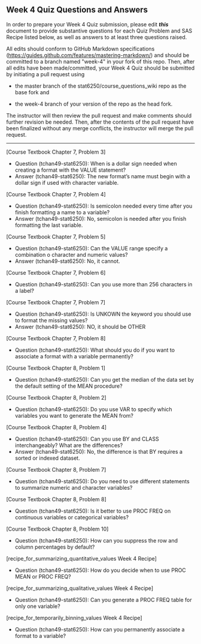 ## Week 4 Quiz Questions and Answers

In order to prepare your Week 4 Quiz submission, please edit ***this*** document to provide substantive questions for each Quiz Problem and SAS Recipe listed below, as well as answers to at least three questions raised.

All edits should conform to GitHub Markdown specifications (https://guides.github.com/features/mastering-markdown/) and should be committed to a branch named "week-4" in your fork of this repo. Then, after all edits have been made/committed, your Week 4 Quiz should be submitted by initiating a pull request using

- the master branch of the stat6250/course_questions_wiki repo as the base fork and

- the week-4 branch of your version of the repo as the head fork.

The instructor will then review the pull request and make comments should further revision be needed. Then, after the contents of the pull request have been finalized without any merge conflicts, the instructor will merge the pull request.

********************************************************************************



[Course Textbook Chapter 7, Problem 3]
- Question (tchan49-stat6250): When is a dollar sign needed when creating a format with the VALUE statement?
- Answer (tchan49-stat6250): The new format’s name must begin with a dollar sign if used with character variable.



[Course Textbook Chapter 7, Problem 4]
- Question (tchan49-stat6250): Is semicolon needed every time after you finish formatting a name to a variable? 
- Answer (tchan49-stat6250): No, semicolon is needed after you finish formatting the last variable. 



[Course Textbook Chapter 7, Problem 5]
- Question (tchan49-stat6250): Can the VALUE range specify a combination o character and numeric values? 
- Answer (tchan49-stat6250): No, it cannot. 



[Course Textbook Chapter 7, Problem 6]
- Question (tchan49-stat6250): Can you use more than 256 characters in a label?



[Course Textbook Chapter 7, Problem 7]
- Question (tchan49-stat6250): Is UNKOWN the keyword you should use to format the missing values? 
- Answer (tchan49-stat6250): NO, it should be OTHER 



[Course Textbook Chapter 7, Problem 8]
- Question (tchan49-stat6250): What should you do if you want to associate a format with a variable permanently? 



[Course Textbook Chapter 8, Problem 1]
- Question (tchan49-stat6250): Can you get the median of the data set by the default setting of the MEAN procedure?



[Course Textbook Chapter 8, Problem 2]
- Question (tchan49-stat6250): Do you use VAR to specify which variables you want to generate the MEAN from?



[Course Textbook Chapter 8, Problem 4]
- Question (tchan49-stat6250): Can you use BY and CLASS interchangeably? What are the differences? 
- Answer (tchan49-stat6250): No, the difference is that BY requires a sorted or indexed dataset. 



[Course Textbook Chapter 8, Problem 7]
- Question (tchan49-stat6250): Do you need to use different statements to summarize numeric and character variables?



[Course Textbook Chapter 8, Problem 8]
- Question (tchan49-stat6250): Is it better to use PROC FREQ on continuous variables or categorical variables?



[Course Textbook Chapter 8, Problem 10]
- Question (tchan49-stat6250): How can you suppress the row and column percentages by default? 



[recipe_for_summarizing_quantitative_values Week 4 Recipe]
- Question (tchan49-stat6250): How do you decide when to use PROC MEAN or PROC FREQ?



[recipe_for_summarizing_qualitative_values Week 4 Recipe]
- Question (tchan49-stat6250): Can you generate a PROC FREQ table for only one variable?



[recipe_for_temporarily_binning_values Week 4 Recipe]
- Question (tchan49-stat6250): How can you permanently associate a format to a variable? 



